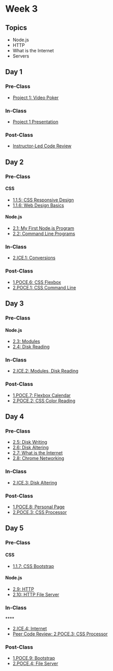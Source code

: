 # Week 3

## Topics

* Node.js
* HTTP
* What is the Internet
* Servers

## Day 1

### Pre-Class

* [Project 1: Video Poker](../../projects/project-1-video-poker.md)

### In-Class

* [Project 1 Presentation](../../projects/project-1-video-poker.md)

### Post-Class

* [Instructor-Led Code Review](https://swe1.rocketacademy.co/course-logistics/course-methodology#instructor-code-review)

## **Day 2**

### Pre-Class

#### CSS

* [1.1.5: CSS Responsive Design](../../1-front-end-basics/1.1-html-and-css/1.1.5-responsive-design.md)
* [1.1.6: Web Design Basics](../../1-front-end-basics/1.1-html-and-css/1.1.6-web-design-basics.md)

#### Node.js

* [2.1: My First Node.js Program](../../2-back-end-basics/2.1-my-first-node-program.md)
* [2.2: Command Line Programs](../../2-back-end-basics/2.2-command-line-programs.md)

### **In-Class**

* [2.ICE.1: Conversions](../../2-back-end-basics/2.ice-in-class-exercises/2.ice.1-conversions.md)

### Post-Class

* [1.POCE.6: CSS Flexbox](../../1-front-end-basics/1.poce-post-class-exercises/1.poce.6-technical-documentation-page-flexbox-responsive.md)
* [2.POCE.1: CSS Command Line](../../2-back-end-basics/2.poce-post-class-exercises/2.poce.1-css-command-line.md)

## Day 3

### Pre-Class

#### Node.js

* [2.3: Modules](../../2-back-end-basics/2.3-modules.md)
* [2.4: Disk Reading](../../2-back-end-basics/2.4-disk-reading.md)

### In-Class

* [2.ICE.2: Modules, Disk Reading](../../2-back-end-basics/2.ice-in-class-exercises/2.ice.2-modules-disk-reading.md)

### Post-Class

* [1.POCE.7: Flexbox Calendar](../../1-front-end-basics/1.poce-post-class-exercises/1.poce.7-flexbox-calendar.md)
* [2.POCE.2: CSS Color Reading](../../2-back-end-basics/2.poce-post-class-exercises/2.poce.2-css-color-reading.md)

## Day 4

### Pre-Class

* [2.5: Disk Writing](../../2-back-end-basics/2.5-disk-writing.md)
* [2.6: Disk Altering](../../2-back-end-basics/2.6-altering-disk-files.md)
* [2.7: What is the Internet](../../2-back-end-basics/2.7-what-is-the-internet.md)
* [2.8: Chrome Networking](../../2-back-end-basics/2.8-chrome-networking.md)

### In-Class

* [2.ICE.3: Disk Altering](../../2-back-end-basics/2.ice-in-class-exercises/2.ice.3-disk-altering.md)

### Post-Class

* [1.POCE.8: Personal Page](../../1-front-end-basics/1.poce-post-class-exercises/1.poce.8-personal-page-flexbox.md)
* [2.POCE.3: CSS Processor](../../2-back-end-basics/2.poce-post-class-exercises/2.poce.3-css-processor.md)

## Day 5

### Pre-Class

#### CSS

* [1.1.7: CSS Bootstrap](../../1-front-end-basics/1.1-html-and-css/1.1.7-bootstrap.md)

#### Node.js

* [2.9: HTTP](../../2-back-end-basics/2.9-http.md)
* [2.10: HTTP File Server](../../2-back-end-basics/2.10-http-file-server.md)

### **In-Class**

\*\*\*\*

* [2.ICE.4: Internet](../../2-back-end-basics/2.ice-in-class-exercises/2.ice.4-internet.md)
* [Peer Code Review: 2.POCE.3: CSS Processor](../../course-logistics/course-methodology.md#peer-code-review)



### Post-Class

* [1.POCE.9: Bootstrap](../../1-front-end-basics/1.poce-post-class-exercises/1.poce.9-bootstrap-columns.md)
* [2.POCE.4: File Server](../../2-back-end-basics/2.poce-post-class-exercises/2.poce.4-file-server.md)

